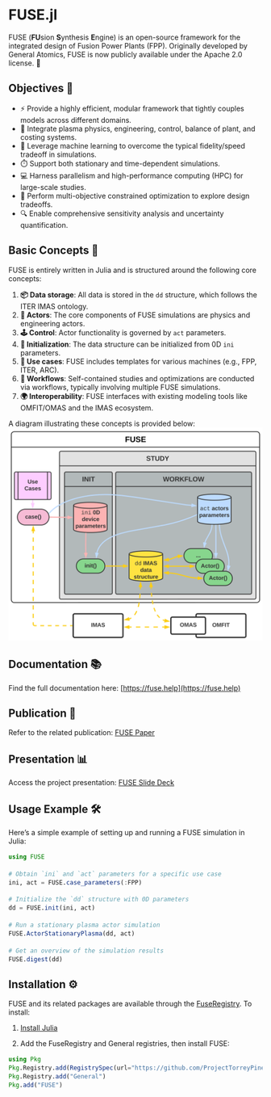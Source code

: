 # FUSE.jl

FUSE (**FU**sion **S**ynthesis **E**ngine) is an open-source framework for the integrated design of Fusion Power Plants (FPP). Originally developed by General Atomics, FUSE is now publicly available under the Apache 2.0 license. 📝

## Objectives 🎯

* ⚡ Provide a highly efficient, modular framework that tightly couples models across different domains.
* 🧩 Integrate plasma physics, engineering, control, balance of plant, and costing systems.
* 🤖 Leverage machine learning to overcome the typical fidelity/speed tradeoff in simulations.
* ⏱️ Support both stationary and time-dependent simulations.
* 💻 Harness parallelism and high-performance computing (HPC) for large-scale studies.
* 🎯 Perform multi-objective constrained optimization to explore design tradeoffs.
* 🔍 Enable comprehensive sensitivity analysis and uncertainty quantification.

## Basic Concepts 🧠

FUSE is entirely written in Julia and is structured around the following core concepts:

1. **📦 Data storage**: All data is stored in the `dd` structure, which follows the ITER IMAS ontology.
2. **🧠 Actors**: The core components of FUSE simulations are physics and engineering actors.
3. **🕹️ Control**: Actor functionality is governed by `act` parameters.
4. **🚀 Initialization**: The data structure can be initialized from 0D `ini` parameters.
5. **🔧 Use cases**: FUSE includes templates for various machines (e.g., FPP, ITER, ARC).
6. **🔄 Workflows**: Self-contained studies and optimizations are conducted via workflows, typically involving multiple FUSE simulations.
7. **🌍 Interoperability**: FUSE interfaces with existing modeling tools like OMFIT/OMAS and the IMAS ecosystem.

A diagram illustrating these concepts is provided below:  
![FUSE Diagram](./docs/src/assets/FUSE.svg)

## Documentation 📚

Find the full documentation here: [https://fuse.help](https://fuse.help)

## Publication 📝

Refer to the related publication: [FUSE Paper](https://tinyurl.com/FUSEpaper)

## Presentation 📊

Access the project presentation: [FUSE Slide Deck](https://tinyurl.com/FUSEslideDeck)

## Usage Example 🛠️

Here’s a simple example of setting up and running a FUSE simulation in Julia:

```julia
using FUSE

# Obtain `ini` and `act` parameters for a specific use case
ini, act = FUSE.case_parameters(:FPP)

# Initialize the `dd` structure with 0D parameters
dd = FUSE.init(ini, act)

# Run a stationary plasma actor simulation
FUSE.ActorStationaryPlasma(dd, act)

# Get an overview of the simulation results
FUSE.digest(dd)
```

## Installation ⚙️

FUSE and its related packages are available through the [FuseRegistry](https://github.com/ProjectTorreyPines/FuseRegistry.jl/). To install:

1. [Install Julia](https://github.com/JuliaLang/juliaup?tab=readme-ov-file#juliaup---julia-version-manager)

2. Add the FuseRegistry and General registries, then install FUSE:

```julia
using Pkg
Pkg.Registry.add(RegistrySpec(url="https://github.com/ProjectTorreyPines/FuseRegistry.jl.git"))
Pkg.Registry.add("General")
Pkg.add("FUSE")
```
